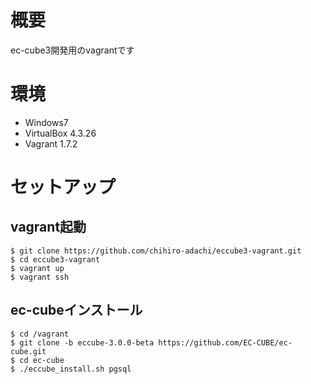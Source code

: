 # 概要
ec-cube3開発用のvagrantです

# 環境
+ Windows7
+ VirtualBox 4.3.26
+ Vagrant 1.7.2

# セットアップ

## vagrant起動
```
$ git clone https://github.com/chihiro-adachi/eccube3-vagrant.git
$ cd eccube3-vagrant
$ vagrant up
$ vagrant ssh
```

## ec-cubeインストール
```
$ cd /vagrant
$ git clone -b eccube-3.0.0-beta https://github.com/EC-CUBE/ec-cube.git
$ cd ec-cube
$ ./eccube_install.sh pgsql
```
